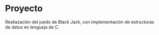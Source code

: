# Proyecto
Realiazaciòn del juedo de Black Jack, con implementaciòn de estructuras de datos en lengueja de C.
